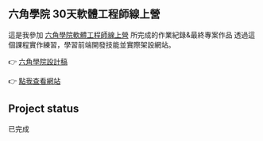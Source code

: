 <h2>六角學院 30天軟體工程師線上營</h2>

這是我參加 [六角學院軟體工程師線上營](https://www.hexschool.com/courses/software-engineer-camping.html) 
所完成的作業紀錄&最終專案作品
透過這個課程實作練習，學習前端開發技能並實際架設網站。

👉 [六角學院設計稿](https://www.figma.com/design/bBHUp0TeM0yjAlkjtyxQJI/2025ver.-%E9%AB%94%E9%A9%97%E7%87%9F%E5%AD%B8%E7%94%9F%E8%A8%AD%E8%A8%88%E7%A8%BF?node-id=236-1107&t=ySNumpPCymNR5MBj-1)

👉 [點我查看網站](https://leo4077.github.io/30-Day-Camp/)

## Project status
已完成
